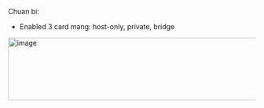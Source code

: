Chuan bi:
 - Enabled 3 card mang: host-only, private, bridge
<img width="1452" height="127" alt="image" src="https://github.com/user-attachments/assets/7117ba54-c4e5-441a-96a6-0656e1c7f7cd" />

